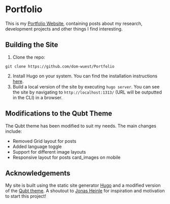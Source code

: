 # Portfolio

This is my [Portfolio Website](https://dom-wuest.de), containing posts about my research, development projects and other things I find interesting. 

## Building the Site

1) Clone the repo:
```shell
git clone https://github.com/dom-wuest/Portfolio
```
2) Install Hugo on your system. You can find the installation instructions [here](https://gohugo.io/getting-started/installing/).
3) Build a local version of the site by executing `hugo server`. You can see the site by navigating to `http://localhost:1313/` (URL will be outputted in the CLI) in a browser.

## Modifications to the Qubt Theme
The Qubt theme has been modified to suit my needs. The main changes include:
- Removed Grid layout for posts
- Added language toggle
- Support for different image layouts
- Responsive layout for posts card_images on mobile

## Acknowledgements
My site is built using the static site generator [Hugo](https://gohugo.io/) and a modified version of the [Qubt theme](https://github.com/chrede88/qubt). A shoutout to [Jonas Heinle](https://jonasheinle.de/) for inspiration and motivation to start this project!
